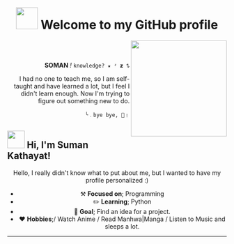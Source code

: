<div>
<h1 align="center">
 <img height="50" src="https://i.pinimg.com/originals/4f/2d/a6/4f2da6dfcf48e48a5715c8a13dcc44f1.gif"/>  Welcome to my GitHub profile       

</div> 
<img height="220" src="https://user-images.githubusercontent.com/109930585/233810163-5644d42c-2777-4658-9c9c-6d2c23698025.gif" align="right"/>
<br><br>
<div align="right">

**SOMAN** _!_ 
``knowledge? ★ ᶻ 𝘇 𐰁``


I had no one to teach me, so I am self-taught and have learned a lot, but I feel I didn't learn enough. Now I'm trying to figure out something new to do.


``╰﹒bye bye, 🍓﹗``

</div>

## <img height="40" src="https://raw.githubusercontent.com/innng/innng/master/assets/kyubey.gif"/>  Hi, I'm Suman Kathayat! 
</div>
    <div align="center">
<!-- <img src="https://i.imgur.com/jx17oHT.gif"> -->
<!--      </div>
 <href="https://github.com/YezerSTN"><img src="https://github-readme-stats.vercel.app/api?username=YezerSTN&hide_border=true&show_icons=true" alt="YezerSTN's github stats" align="right">
  </div>  -->

 Hello, I really didn't know what to put about me, but I wanted to have my profile personalized :)

-   :hammer_and_pick: **__Focused on__**; <!--Cracking / Reversing /--> Programming
-   :pencil2: **__Learning__**; <!--Morse Code / C ++--> Python
-   :seedling: **Goal**; Find an idea for a project.
-   :heart: **Hobbies**;<!-- [OSU Player](https://osu.ppy.sh/users/26126568) -->/ Watch Anime / Read Manhwa|Manga / Listen to Music and sleeps a lot.

---
